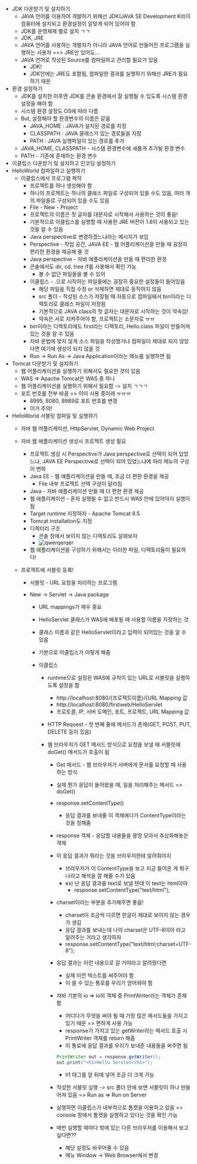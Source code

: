 - JDK 다운받기 및 설치하기
  - JAVA 언어를 이용하여 개발하기 위해선 JDK(JAVA SE Development Kit)이 컴퓨터에 설치되고 환경설정이 알맞게 되어 있어야 함
  - JDK를 운영체제 별로 설치 ㄱㄱ
  - JDK, JRE
  - JAVA 언어를 사용하는 개발자가 아니라 JAVA 언어로 만들어진 프로그램을 실행하는 사용자 ==> JRE만 있어도...
  - JAVA 언어로 작성된 Source를 컴파일하고 관리할 필요가 있음
    - JDK!
    - JDK안에는 JRE도 포함됨, 컴파일한 결과를 실행하기 위해선 JRE가 필요하기 때문
- 환경 설정하기 
  - JDK를 설치한 이후엔 JDK를 콘솔 환경에서 잘 실행될 수 있도록 시스템 환경 설정을 해야 함
  - 시스템 환경 설정도 OS에 따라 다름
  - But, 설정해야 할 환경변수의 이름은 같음
    - JAVA_HOME : JAVA가 설치된 경로를 지정
    - CLASSPATH : JAVA 클래스가 있는 경로들을 지정
    - PATH : JAVA 실행파일이 있는 경로를 추가 
  - JAVA_HOME, CLASSPATH - 시스템 환경변수에 새롭게 추가될 환경 변수 
  - PATH - 기존에 존재하는 환경 변수
- 이클립스 다운받기 및 설치하고 인코딩 설정하기 
- HelloWorld 컴파일하고 실행하기
  - 이클립스에서 프로그램 제작 
    - 프로젝트를 하나 생성해야 함
    - 하나의 프로젝트는 하나의 클래스 파일로 구성되어 있을 수도 있음, 여러 개의 파일들로 구성되어 있을 수도 있음
    - File - New - Project 
    - 프로젝트의 이름은 첫 글자를 대문자로 시작해서 사용하는 것이 좋음!
    - 기본적으로 이클립스를 실행할 때 사용한 JRE 버전이 1.8이 사용되고 있는 것을 알 수 있음
    - Java perspective로 변경하겠느냐라는 메시지가 보임
    - Perspective - 작업 공간, JAVA EE - 웹 어플리케이션을 만들 때 굉장히 편리한 환경을 제공해 줄 것
    - Java perspective - 자바 애플리케이션을 만들 때 편리한 환경 
    - 콘솔에서도 dir, cd, tree /f를 사용해서 확인 가능 
      - 볼 수 없던 파일들을 볼 수 있어
    - 이클립스 - .으로 시작하는 파일들에는 굉장히 중요한 설정들이 들어있음
      - 해당 파일을 직접 수정 or 삭제하면 제대로 동작하지 않음
      - src 폴더 - 작성된 소스가 저장될 때 자동으로 컴파일돼서 bin이라는 디렉토리로 클래스 파일이 저장됨
      - 기본적으로 JAVA class의 첫 글자는 대문자로 시작하는 것이 약속임!
      - 약속은 서로 지켜주어야 함, 프로젝트는 소문자로 ㅠㅠ
    - bin이라는 디렉토리에도 first라는 디렉토리, Hello.class 파일이 만들어져 있는 것을 알 수 있음
    - 자바 문법에 맞지 않게 소스 파일을 작성했거나 컴파일이 제대로 되지 않았다면 여기에 생성이 되지 않을 것
    - Run -> Run As -> Java Application이라는 메뉴를 실행하면 됨
- Tomcat 다운받기 및 설치하기
  - 웹 어플리케이션을 실행하기 위해서도 필요한 것이 있음 
  - WAS => Apache Tomcat은 WAS 중 하나 
  - 웹 어플리케이션을 실행하기 위해서 필요함 -> 설치 ㄱㄱㄱ
  - 포트 번호를 전부 바꿈 => 이미 사용 중이래 ㅠㅠㅠ
    - 8995, 8080, 8989로 포트 번호를 변경
    - 이거 주의!
- HelloWorld 서블릿 컴파일 및 실행하기
  - 자바 웹 어플리케이션, HttpServlet, Dynamic Web Project 
  
  - 자바 웹 애플리케이션 생성시 프로젝트 생성 필요
  
    - 프로젝트 생성 시 Perspective가 Java perspective로 선택이 되어 있었느냐, JAVA EE Perspective로 선택이 되어 있었느냐에 따라 메뉴의 구성이 변화
    - Java EE - 웹 애플리케이션을 만들 때, 조금 더 편한 환경을 제공 
      - File 내부 프로젝트 선택 구성이 달라짐 
    - Java - 자바 애플리케이션 만들 때 더 편한 환경 제공
    - 웹 애플리케이션 - 혼자 실행될 수 없고 반드시 WAS 안에 있어야지 실행이 됨 
    - Target runtime 지정하자 - Apache Tomcat 8.5
    - Tomcat installation도 지정
    - 디렉터리 구조 
      - 콘솔 창에서 보이지 않는 디렉토리도 살펴보자
      - ![qwerqerqer](https://user-images.githubusercontent.com/11308147/61573308-32ebeb00-aae7-11e9-9da3-c1525f8fa8e5.PNG)
    - 웹 애플리케이션을 구성하기 위해서는 이러한 파일, 디렉토리들이 필요하다!
  
  - 프로젝트에 서블릿 등록!
  
    - 서블릿 - URL 요청을 처리하는 프로그램
  
    - New -> Servlet -> Java package 
  
      - URL mappings가 매우 중요 
  
      - HelloServlet 클래스가 WAS에 배포될 때 사용할 이름을 지정하는 것 
  
      - 클래스 이름과 같은 HelloServlet이라고 입력이 되어있는 것을 알 수 있음 
  
      - 기본으로 이클립스가 이렇게 해줌 
  
      - 이클립스 
  
        - runtime으로 설정된 WAS에 규칙이 있는 URL로 서블릿을 실행하도록 설정을 함
          - http://localhost:8080/{프로젝트이름}/{URL Mapping 값
          - http://localhost:8080/firstweb/HelloServlet
          - 프로토콜, IP, 서버 도메인, 포트, 프로젝트, URL Mapping 값
        
        - HTTP Request - 첫 번째 줄에 메서드가 존재(GET, POST, PUT, DELETE 등이 있음)
      
        - 웹 브라우저가 GET 메서드 방식으로 요청을 보낼 때 서블릿에 doGet() 메서드가 호출이 됨
      
            - Get 메서드  - 웹 브라우저가 서버에게 문서를 요청할 때 사용하는 방식 
      
            - 실제 뭔가 응답이 들어왔을 때, 일을 처리해주는 메서드 => doGet()
      
            - response.setContentType()  
      
                - 응답 결과를 보내줄 이 객체에다가 ContentType이라는 것을 정해줌 
      
            - response 객체 - 응답할 내용들을 몽땅 모아서 추상화해놓은 객체 
      
            - 이 응답 결과가 뭐라는 것을 브라우저한테 알려줘야지 
      
                - 브라우저가 이 ContentType을 보고 지금 들어온 게 뭐구나라고 해석을 잘 해줄 수가 있음 
                - ex) 난 응답 결과를 text로 보낼 텐데 이 text는 html이야
                    - response.setContentType("text/html");
      
          - charset이라는 부분을 추가해주면 좋음!
      
            - charset이 조금씩 다르면 한글이 제대로 보이지 않는 경우가 생김 
            - 응답 결과를 보내는데 나의 charset은 UTF-8이야 라고 알려주는 거라고 생각하자 
            - response.setContentType("text/html;charset=UTF-8");
      
          - 응답 결과는 이런 내용으로 갈 거야라고 알려줬다면
      
            - 실제 이런 텍스트를 써주어야 함
            - 이 쓸 수 있는 통로를 우리가 얻어와야 함
      
          - 자바 기본의 io => io의 객체 중 PrintWriter라는 객체가 존재함
      
            - 어디다가 무엇을 써야 될 때 가장 많은 메서드들을 가지고 있기 때문 => 편하게 사용 가능 
            - response가 가지고 있는 getWriter라는 메서드 호출 시 PrintWriter 객체를 return 해줌 
            - 이 통로에 응답 결과를 우리가 보내준 내용들을 써주면 됨
      
            ```java
            PrintWriter out = response.getWriter();
            out.print("<h1>Hello Servlet</h1>");
            ```
      
            - h1 태그를 앞 뒤에 넣어 조금 더 크게 가능 
      
          - 작성한 서블릿 실행 -> src 폴더 안에 보면 서블릿이 하나 만들어져 있음 => Run as => Run on Server
      
          - 실행하면 이클립스가 내부적으로 톰캣을 이용하고 있음 => console 창에서 톰캣을 실행하고 있다는 것을 확인 가능 
      
          - 매번 실행할 때마다 밖에 있는 다른 브라우저를 이용해서 보고 싶다면??
      
            - 해당 설정도 바꾸어줄 수 있음
            - 메뉴 Window -> Web Browser에서 변경
      
            
      
          
  